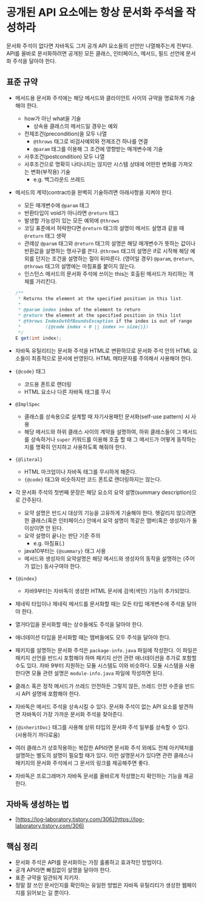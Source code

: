 # 공개된 API 요소에는 항상 문서화 주석을 작성하라

문서화 주석이 없다면 자바독도 그저 공개 API 요소들의 선언만 나열해주는게 전부다. API를 올바로 문서화하려면 공개된 모든 클래스, 인터페이스, 메서드, 필드 선언에 문서화 주석을 달아야 한다.

## 표준 규약

- 메서드용 문서화 주석에는 해당 메서드와 클라이언트 사이의 규약을 명료하게 기술해야 한다.
  - how가 아닌 what을 기술
      - 상속용 클래스의 메서드일 경우는 예외
  - 전제조건(precondition)을 모두 나열
      - `@throws` 태그로 비검사예외와 전제조건 하나를 연결
      - `@param` 태그를 이용해 그 조건에 영향받는 매개변수에 기술
  - 사후조건(postcondition) 모두 나열
  - 사후조건으로 명확히 나타나지는 않지만 시스템 상태에 어떤한 변화를 가져오는 변화(부작용) 기술
      - e.g. 백그라운드 쓰레드

- 메서드의 계약(contract)을 완벽히 기술하려면 아래사항을 지켜야 한다.
  - 모든 매개변수에 `@param` 태그
  - 반환타입이 void가 아니라면 `@return` 태그
  - 발생할 가능성이 있는 모든 예외에 `@throws`
  - 코딩 표준에서 허락한다면 `@return` 태그의 설명이 메서드 설명과 같을 때 `@return` 태그 생략
  - 관례상 `@param` 태그와 `@return` 태그의 설명은 해당 매개변수가 뜻하는 값이나 반환값을 설명하는 명사구를 쓴다. `@throws` 태그의 설명은 if로 시작해 해당 예외를 던지는 조건을 설명하는 절이 뒤따른다. (영어일 경우) `@param`, `@return`, `@throws` 태그의 설명에는 마침표를 붙이지 않는다.
  - 인스턴스 메서드의 문서화 주석에 쓰이는 this는 호출된 메서드가 자리하는 객체를 가리킨다.
  ```java
  /**
   * Returns the element at the specified position in this list.
   *
   * @param index index of the element to return
   * @return the element at the specified position in this list
   * @throws IndexOutOfBoundsException if the index is out of range
   *         ({@code index < 0 || index >= size()})
   */
  E get(int index);
  ```
- 자바독 유틸리티는 문서화 주석을 HTML로 변환하므로 문서화 주석 안의 HTML 요소들이 최종적으로 문서에 반영된다. HTML 메타문자를 주의해서 사용해야 한다.
- `{@code}` 태그
    - 코드용 폰트로 랜더링
    - HTML 요소나 다른 자바독 태그를 무시
- `@ImplSpec`
    - 클래스를 상속용으로 설계할 때 자기사용패턴 문서화(self-use pattern) 시 사용
    - 해당 메서드와 하위 클래스 사이의 계약을 설명하여, 하위 클래스들이 그 메서드를 상속하거나 `super` 키워드를 이용해 호출 할 때 그 메서드가 어떻게 동작하는지를 명확히 인지하고 사용하도록 해줘야 한다.
- `{@literal}`
    - HTML 마크업이나 자바독 태그를 무시하게 해준다.
    - `{@code}` 태그와 비슷하지만 코드 폰트로 랜더링하지는 않는다.
- 각 문서화 주석의 첫번째 문장은 해당 요소의 요약 설명(summary description)으로 간주된다.
    - 요약 설명은 반드시 대상의 기능을 고유하게 기술해야 한다. 헷갈리지 않으려면 한 클래스(혹은 인터페이스) 안에서 요약 설명이 똑같은 맴버(혹은 생성자)가 둘 이상이면 안 된다.
    - 요약 설명이 끝나는 판단 기준 주의
        - e.g. 마침표(.)
    - java10부터는 `{@summary}` 태그 사용
    - 메서드와 생성자의 요약설명은 해당 메서드와 생성자의 동작을 설명하는 (주어가 없는) 동사구여야 한다.
- `{@index}`
    - 자바9부터는 자바독이 생성한 HTML 문서에 검색(색인) 기능이 추가되었다.
- 제네릭 타입이나 제네릭 메서드를 문서화할 때는 모든 타입 매개변수에 주석을 달아야 한다.
- 열거타입을 문서화할 때는 상수들에도 주석을 달아야 한다.
- 애너테이션 타입을 문서화할 때는 맴버들에도 모두 주석을 달아야 한다.
- 패키지를 설명하는 문서화 주석은 `package-info.java` 파일에 작성한다. 이 파일은 패키지 선언을 반드시 포함해야 하며 패키지 선언 관련 애너테이션을 추가로 포함할 수도 있다. 자바 9부터 지원하는 모듈 시스템도 이와 비슷하다. 모듈 시스템을 사용한다면 모듈 관련 설명은 `module-info.java` 파일에 작성하면 된다.
- 클래스 혹은 정적 메서드가 쓰레드 안전하든 그렇지 않든, 쓰레드 안전 수준을 반드시 API 설명에 포함해야 한다.
- 자바독은 메서드 주석을 상속시킬 수 있다. 문서화 주석이 없는 API 요소를 발견하면 자바독이 가장 가까운 문서화 주석을 찾아준다.
- `{@inheritDoc}` 태그를 사용해 상위 타입의 문서화 주석 일부를 상속할 수 있다. (사용하기 까다로움)
- 여러 클래스가 상호작용하는 복잡한 API라면 문서화 주석 외에도 전체 아키텍처를 설명하는 별도의 설명이 필요할 때가 있다. 이런 설명문서가 있다면 관련 클래스나 패키지의 문서화 주석에서 그 문서의 링크를 제공해주면 좋다.
- 자바독은 프로그래머가 자바독 문서를 올바르게 작성했는지 확인하는 기능을 제공한다.

## 자바독 생성하는 법

- [https://log-laboratory.tistory.com/306](https://log-laboratory.tistory.com/306)

## 핵심 정리

- 문서화 주석은 API를 문서화하는 가장 훌륭하고 효과적인 방법이다.
- 공개 API라면 빠짐없이 설명을 달아야 한다.
- 표준 규약을 일관되게 지키자.
- 정말 잘 쓰인 문서인지를 확인하는 유일한 방법은 자바독 유틸리티가 생성한 웹페이지를 읽어보는 길 뿐이다.